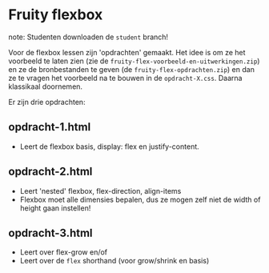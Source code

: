 # Fruity flexbox

note: Studenten downloaden de `student` branch!

Voor de flexbox lessen zijn 'opdrachten' gemaakt. Het idee is om ze het voorbeeld te laten zien (zie de `fruity-flex-voorbeeld-en-uitwerkingen.zip`) en ze de bronbestanden te geven (de `fruity-flex-opdrachten.zip`) en dan ze te vragen het voorbeeld na te bouwen in de `opdracht-X.css`. Daarna klassikaal doornemen.
 
Er zijn drie opdrachten:

## 	opdracht-1.html
- Leert de flexbox basis, display: flex en justify-content.

## 	opdracht-2.html
- Leert 'nested' flexbox, flex-direction, align-items
- Flexbox moet alle dimensies bepalen, dus ze mogen zelf niet de width of height gaan instellen!

## 	opdracht-3.html
- Leert over flex-grow en/of
- Leert over de `flex` shorthand (voor grow/shrink en basis)

